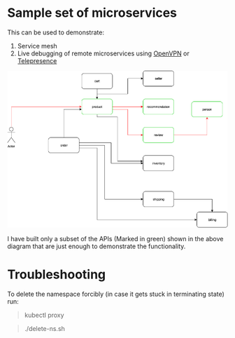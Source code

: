 # Sample set of microservices

This can be used to demonstrate:

1. Service mesh
2. Live debugging of remote microservices using [OpenVPN](https://openvpn.net/) or [Telepresence](https://www.telepresence.io/)


![API interaction](./ecommerce.png)

I have built only a subset of the APIs (Marked in green) shown in the above diagram that are just enough to demonstrate the functionality.


# Troubleshooting

To delete the namespace forcibly (in case it gets stuck in terminating state) run:

> kubectl proxy

> ./delete-ns.sh
